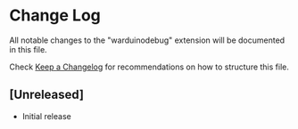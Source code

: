 # Change Log

All notable changes to the "warduinodebug" extension will be documented in this file.

Check [Keep a Changelog](http://keepachangelog.com/) for recommendations on how to structure this file.

## [Unreleased]

- Initial release